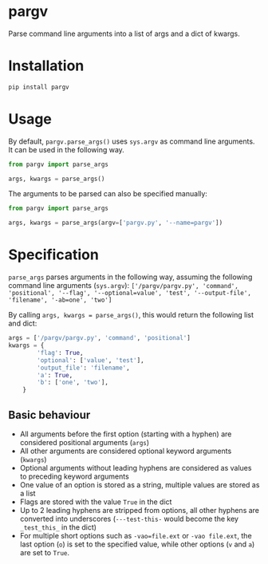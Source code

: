 # pargv

Parse command line arguments into a list of args and a dict of kwargs.

# Installation

```python
pip install pargv
```

# Usage

By default, `pargv.parse_args()` uses `sys.argv` as command line arguments.
It can be used in the following way.

```python
from pargv import parse_args

args, kwargs = parse_args()
```

The arguments to be parsed can also be specified manually:

```python
from pargv import parse_args

args, kwargs = parse_args(argv=['pargv.py', '--name=pargv'])
```

# Specification

`parse_args` parses arguments in the following way, assuming the following command line arguments (`sys.argv`): `['/pargv/pargv.py', 'command', 'positional', '--flag', '--optional=value', 'test', '--output-file', 'filename', '-ab=one', 'two']`

By calling `args, kwargs = parse_args()`, this would return the following list and dict:

```python
args = ['/pargv/pargv.py', 'command', 'positional']
kwargs = {
        'flag': True,
        'optional': ['value', 'test'],
        'output_file': 'filename',
        'a': True,
        'b': ['one', 'two'],
    }
```

## Basic behaviour

- All arguments before the first option (starting with a hyphen) are considered positional arguments (`args`)
- All other arguments are considered optional keyword arguments (`kwargs`)
- Optional arguments without leading hyphens are considered as values to preceding keyword arguments
- One value of an option is stored as a string, multiple values are stored as a list
- Flags are stored with the value `True` in the dict
- Up to 2 leading hyphens are stripped from options, all other hyphens are converted into underscores (`---test-this-` would become the key `_test_this_` in the dict)
- For multiple short options such as `-vao=file.ext` or `-vao file.ext`, the last option (`o`) is set to the specified value, while other options (`v` and `a`) are set to `True`.

